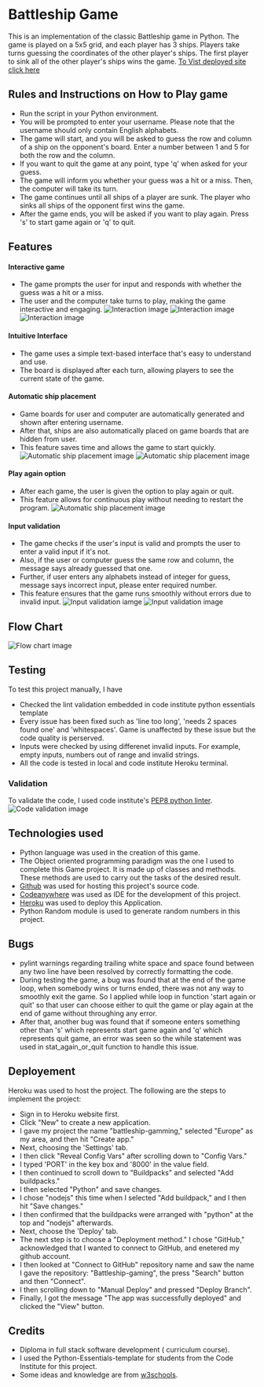 # Battleship Game

This is an implementation of the classic Battleship game in Python. The game is played on a 5x5 grid, and each player has 3 ships. Players take turns guessing the coordinates of the other player's ships. The first player to sink all of the other player's ships wins the game.
[To Vist deployed site click here](https://battleship-gaming-73f3dbc3be56.herokuapp.com/)

## Rules and Instructions on How to Play game

- Run the script in your Python environment.
- You will be prompted to enter your username. Please note that the username should only contain English   alphabets.
- The game will start, and you will be asked to guess the row and column of a ship on the opponent's board. Enter a number between 1 and 5 for both the row and the column.
- If you want to quit the game at any point, type 'q' when asked for your guess.
- The game will inform you whether your guess was a hit or a miss. Then, the computer will take its turn.
- The game continues until all ships of a player are sunk. The player who sinks all ships of the opponent first wins the game.
- After the game ends, you will be asked if you want to play again. Press 's' to start game again or 'q' to quit.

## Features

#### Interactive game
- The game prompts the user for input and responds with whether the guess was a hit or a miss.
- The user and the computer take turns to play, making the game interactive and engaging.
![Interaction image](documentation/interactive_game_1.png)
![Interaction image](documentation/interactive_game_2.png)
![Interaction image](documentation/interactive_game_3.png)
#### Intuitive Interface
- The game uses a simple text-based interface that's easy to understand and use.
- The board is displayed after each turn, allowing players to see the current state of the game.
#### Automatic ship placement
- Game boards for user and computer are automatically generated and shown after entering username.
- After that, ships are also automatically placed on game boards that are hidden from user. 
- This feature saves time and allows the game to start quickly.
![Automatic ship placement image](documentation/automatic_ship_placement_1.png)
![Automatic ship placement image](documentation/automatic_ship_placement_2.png)
#### Play again option
- After each game, the user is given the option to play again or quit.
- This feature allows for continuous play without needing to restart the program.
![Automatic ship placement image](documentation/play_again.png)
#### Input validation
- The game checks if the user's input is valid and prompts the user to enter a valid input if it's not.
- Also, if the user or computer guess the same row and column, the message says already guessed that one.
- Further, if user enters any alphabets instead of integer for guess, message says incorrect input,
 please enter required number.
- This feature ensures that the game runs smoothly without errors due to invalid input.
![Input validation iamge](documentation/input_validation_1.png)
![Input validation image](documentation/input_validation_2.png)


## Flow Chart
![Flow chart image](documentation/flow_chart.png)

## Testing

To test this project manually, I have
- Checked the lint validation embedded in code institute python essentials template
- Every issue has been fixed such as 'line too long', 'needs 2 spaces found one' and 'whitespaces'. Game is unaffected by these issue but the code quality is perserved.
- Inputs were checked by using differenet invalid inputs. For example, empty inputs, numbers out of range and invalid strings.
- All the code is tested in local and code institute Heroku terminal.

### Validation
To validate the code, I used code institute's [PEP8 python linter](https://pep8ci.herokuapp.com/).
![Code validation image](documentation/code_validation.png)
## Technologies used
- Python language was used in the creation of this game.
- The Object oriented programming paradigm was the one I used to complete this Game project. It is made up of classes and methods. These methods are used to carry out the tasks of the desired result.
- [Github](https://github.com/) was used for hosting this project's source code.
- [Codeanywhere](https://codeanywhere.com/) was used as IDE for the development of this project.
- [Heroku](https://www.heroku.com/) was used to deploy this Application.
- Python Random module is used to generate random numbers in this project.

## Bugs
- pylint warnings regarding trailing white space and space found between any two line have been resolved by correctly formatting the code.
- During testing the game, a bug was found that at the end of the game loop, when somebody wins or turns ended, there was not any way to smoothly exit the game. So I applied while loop in function 'start again or quit' so that user can choose either to quit the game or play again at the end of game without throughing any error.
- After that, another bug was found that if someone enters something other than 's' which represents start game again and 'q' which represents quit game, an error was seen so the while statement was used in stat_again_or_quit function to handle this issue.

## Deployement
Heroku was used to host the project. The following are the steps to implement the project:

- Sign in to Heroku website first.
- Click "New" to create a new application.
- I gave my project the name "battleship-gamming," selected "Europe" as my area, and then hit "Create app."
- Next, choosing the 'Settings' tab.
- I then click "Reveal Config Vars" after scrolling down to "Config Vars."
- I typed 'PORT' in the key box and '8000' in the value field.
- I then continued to scroll down to "Buildpacks" and selected "Add buildpacks."
- I then selected "Python" and save changes.
- I chose "nodejs" this time when I selected "Add buildpack," and I then hit "Save changes."
- I then confirmed that the buildpacks were arranged with "python" at the top and "nodejs" afterwards.
- Next, choose the 'Deploy' tab.
- The next step is to choose a "Deployment method." I chose "GitHub," acknowledged that I wanted to connect to GitHub, and enetered my github account.
- I then looked at "Connect to GitHub" repository name and saw the name I gave the repository: "Battleship-gaming", the press "Search" button and then "Connect".
- I then scrolling down to "Manual Deploy" and pressed "Deploy Branch".
- Finally, I got the message "The app was successfully deployed" and  clicked the "View" button.

## Credits
-  Diploma in full stack software development ( curriculum course).
- I used the Python-Essentials-template for students from the Code Institute for this project.
- Some ideas and knowledge are from [w3schools](https://www.w3schools.com/).
